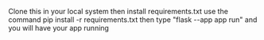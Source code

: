 Clone this in your local system then install requirements.txt 
use the command pip install -r requirements.txt
then type "flask --app app run" and you will have your app running